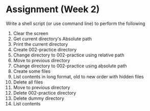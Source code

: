 # Assignment (Week 2)

Write a shell script (or use command line) to perform the following

1. Clear the screen
2. Get current directory's Absolute path
3. Print the current directory
4. Create 002-practice directory
5. Change directory to 002-practice using relative path
6. Move to previous directory
7. Change directory to 002-practice using absolute path
8. Create some files
9. List contents in long format, old to new order with hidden files
10. Delete all files
11. Move to previous directory
12. Delete 002-practice directory
13. Delete dummy directory
14. List contents
